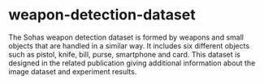 # weapon-detection-dataset
The Sohas weapon detection dataset is formed by weapons and small objects that are handled in a similar way. It includes six different objects such as pistol, knife, bill, purse, smartphone and card.  This dataset is designed in the related publication giving additional information about the image dataset and experiment results.
